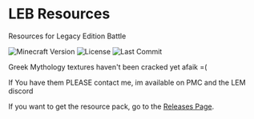 # LEB Resources
Resources for Legacy Edition Battle

![Minecraft Version](https://img.shields.io/badge/Minecraft-1.16.5--1.17.1-80ba42?style=for-the-badge) ![License](https://img.shields.io/github/license/DBTDerpbox/LEB-resources?style=for-the-badge) ![Last Commit](https://img.shields.io/github/last-commit/dbtderpbox/LEB-resources?style=for-the-badge)

Greek Mythology textures haven't been cracked yet afaik =(

If You have them PLEASE contact me, im available on PMC and the LEM discord

If you want to get the resource pack, go to the [Releases Page](https://github.com/DBTDerpbox/Legacy-Edition-Battle/releases).
